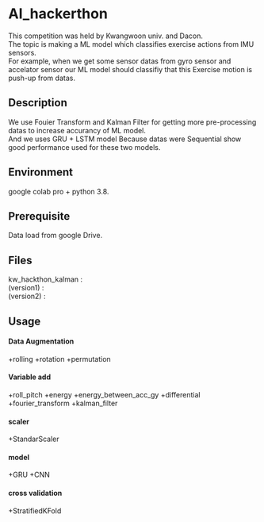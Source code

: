 # AI_hackerthon
This competition was held by Kwangwoon univ. and Dacon.  
The topic is making a ML model which classifies exercise actions from IMU sensors.  
For example, when we get some sensor datas from gyro sensor and accelator sensor our ML model should classifiy that this Exercise motion is push-up from datas.  

## Description
We use Fouier Transform and Kalman Filter for getting more pre-processing datas to increase accurancy of ML model.  
And we uses GRU + LSTM model Because datas were Sequential show good performance used for these two models. 

## Environment 
google colab pro + python 3.8. 

## Prerequisite
Data load from google Drive.  

## Files
kw_hackthon_kalman :  
(version1) :   
(version2) :  


## Usage
 #### Data Augmentation
  +rolling
  +rotation
  +permutation
 #### Variable add
  +roll_pitch
  +energy
  +energy_between_acc_gy
  +differential
  +fourier_transform
  +kalman_filter
 #### scaler
  +StandarScaler
 #### model
  +GRU
  +CNN
 #### cross validation
  +StratifiedKFold

